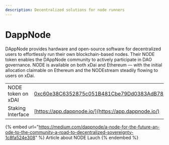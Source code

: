 ```yaml
---
description: Decentralized solutions for node runners
---
```


# DappNode

DAppNode provides hardware and open-source software for decentralized users to effortlessly run their own blockchain-based nodes. Their NODE token enables the DAppNode community to actively participate in DAO governance. NODE is available on both xDai and Ethereum — with the initial allocation claimable on Ethereum and the NODEstream steadily flowing to users on xDai.

|                     |                                                                                                                                                     |
| ------------------- | --------------------------------------------------------------------------------------------------------------------------------------------------- |
| NODE token on xDAI  | [0xc60e38C6352875c051B481Cbe79Dd0383AdB7817](https://blockscout.com/xdai/mainnet/tokens/0xc60e38C6352875c051B481Cbe79Dd0383AdB7817/token-transfers) |
| Staking Interface   | [https://app.dappnode.io/](https://app.dappnode.io/)                                                                                                |

{% embed url="https://medium.com/dappnode/a-node-for-the-future-an-ode-to-the-community-a-road-to-decentralized-sovereignty-1c8fa524e308" %}
Article about NODE Lauch
{% endembed %}

